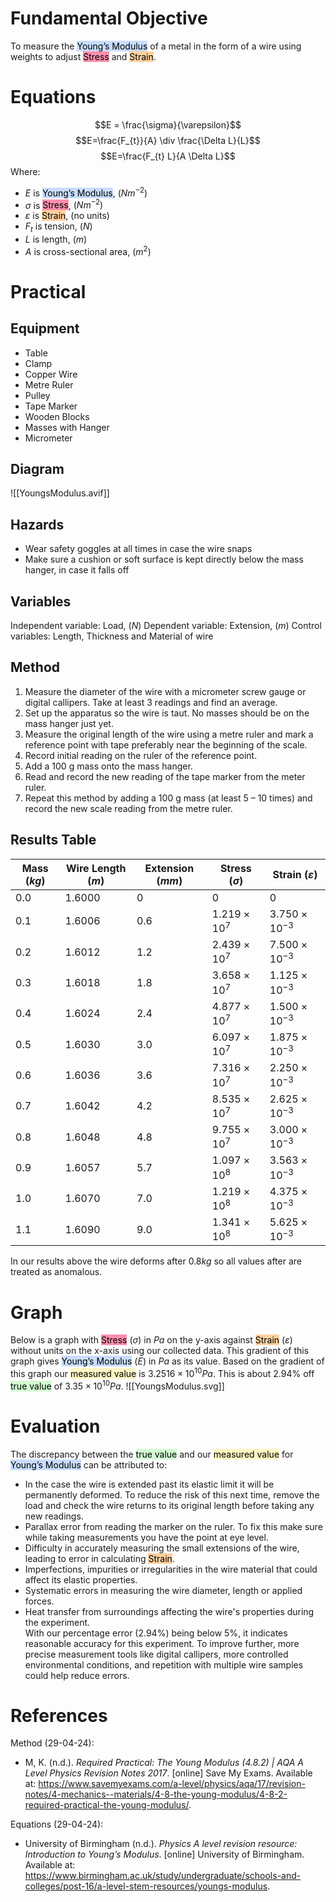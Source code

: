 # Fundamental Objective
To measure the <mark style="background: #ADCCFFA6;">Young’s Modulus</mark> of a metal in the form of a wire using weights to adjust <mark style="background: #FF5582A6;">Stress</mark> and <mark style="background: #FFB86CA6;">Strain</mark>.

# Equations
$$E = \frac{\sigma}{\varepsilon}$$
$$E=\frac{F_{t}}{A} \div \frac{\Delta L}{L}$$
$$E=\frac{F_{t} L}{A \Delta L}$$
Where:
- $E$ is <mark style="background: #ADCCFFA6;">Young’s Modulus</mark>, $(Nm^{-2})$
- $\sigma$ is <mark style="background: #FF5582A6;">Stress</mark>, $(Nm^{-2})$
- $\varepsilon$ is <mark style="background: #FFB86CA6;">Strain</mark>, (no units)
- $F_{t}$ is tension, $(N)$
- $L$ is length, $(m)$
- $A$ is cross-sectional area, $(m^{2})$

<div style="page-break-after: always;"></div>

# Practical
## Equipment
- Table
- Clamp
- Copper Wire
- Metre Ruler
- Pulley
- Tape Marker
- Wooden Blocks
- Masses with Hanger
- Micrometer

## Diagram
![[YoungsModulus.avif]]

## Hazards
- Wear safety goggles at all times in case the wire snaps
- Make sure a cushion or soft surface is kept directly below the mass hanger, in case it falls off

## Variables
Independent variable: Load, $(N)$
Dependent variable: Extension, $(m)$
Control variables: Length, Thickness and Material of wire

## Method
1. Measure the diameter of the wire with a micrometer screw gauge or digital callipers. Take at least 3 readings and find an average.
2. Set up the apparatus so the wire is taut. No masses should be on the mass hanger just yet.
3. Measure the original length of the wire using a metre ruler and mark a reference point with tape preferably near the beginning of the scale.
4. Record initial reading on the ruler of the reference point.
5. Add a 100 g mass onto the mass hanger.
6. Read and record the new reading of the tape marker from the meter ruler.
7. Repeat this method by adding a 100 g mass (at least 5 – 10 times) and record the new scale reading from the metre ruler.

## Results Table

| Mass $(kg)$ | Wire Length $(m)$ | Extension $(mm)$ | Stress $(\sigma)$     | Strain $(\varepsilon)$ |
| ----------- | ----------------- | ---------------- | --------------------- | ---------------------- |
| 0.0         | 1.6000            | 0                | 0                     | 0                      |
| 0.1         | 1.6006            | 0.6              | $1.219 \times 10^{7}$ | $3.750 \times 10^{-3}$ |
| 0.2         | 1.6012            | 1.2              | $2.439 \times 10^{7}$ | $7.500 \times 10^{-3}$ |
| 0.3         | 1.6018            | 1.8              | $3.658 \times 10^{7}$ | $1.125 \times 10^{-3}$ |
| 0.4         | 1.6024            | 2.4              | $4.877 \times 10^{7}$ | $1.500 \times 10^{-3}$ |
| 0.5         | 1.6030            | 3.0              | $6.097 \times 10^{7}$ | $1.875 \times 10^{-3}$ |
| 0.6         | 1.6036            | 3.6              | $7.316 \times 10^{7}$ | $2.250 \times 10^{-3}$ |
| 0.7         | 1.6042            | 4.2              | $8.535 \times 10^{7}$ | $2.625 \times 10^{-3}$ |
| 0.8         | 1.6048            | 4.8              | $9.755 \times 10^{7}$ | $3.000 \times 10^{-3}$ |
| 0.9         | 1.6057            | 5.7              | $1.097 \times 10^{8}$ | $3.563 \times 10^{-3}$ |
| 1.0         | 1.6070            | 7.0              | $1.219 \times 10^{8}$ | $4.375 \times 10^{-3}$ |
| 1.1         | 1.6090            | 9.0              | $1.341 \times 10^{8}$ | $5.625 \times 10^{-3}$ |
In our results above the wire deforms after $0.8kg$ so all values after are treated as anomalous.

<div style="page-break-after: always;"></div>

# Graph
Below is a graph with <mark style="background: #FF5582A6;">Stress</mark> $(\sigma)$ in $Pa$ on the y-axis against <mark style="background: #FFB86CA6;">Strain</mark> $(\varepsilon)$ without units on the x-axis using our collected data. This gradient of this graph gives <mark style="background: #ADCCFFA6;">Young’s Modulus</mark> $(E)$ in $Pa$ as its value. Based on the gradient of this graph our <mark style="background: #FFF3A3A6;">measured value</mark> is $3.2516 \times 10^{10} Pa$. This is about $2.94 \%$ off <mark style="background: #BBFABBA6;">true value</mark> of $3.35 \times 10^{10} Pa$.
![[YoungsModulus.svg]]

<div style="page-break-after: always;"></div>

# Evaluation
The discrepancy between the <mark style="background: #BBFABBA6;">true value</mark> and our <mark style="background: #FFF3A3A6;">measured value</mark> for <mark style="background: #ADCCFFA6;">Young’s Modulus</mark> can be attributed to:
- In the case the wire is extended past its elastic limit it will be permanently deformed. To reduce the risk of this next time, remove the load and check the wire returns to its original length before taking any new readings.
- Parallax error from reading the marker on the ruler. To fix this make sure while taking measurements you have the point at eye level.
- Difficulty in accurately measuring the small extensions of the wire, leading to error in calculating <mark style="background: #FFB86CA6;">Strain</mark>.
- Imperfections, impurities or irregularities in the wire material that could affect its elastic properties.
- Systematic errors in measuring the wire diameter, length or applied forces.
- Heat transfer from surroundings affecting the wire's properties during the experiment.  
With our percentage error $(2.94 \%)$ being below $5 \%$, it indicates reasonable accuracy for this experiment. To improve further, more precise measurement tools like digital callipers, more controlled environmental conditions, and repetition with multiple wire samples could help reduce errors.

# References
Method (29-04-24):
- M, K. (n.d.). _Required Practical: The Young Modulus (4.8.2) | AQA A Level Physics Revision Notes 2017_. [online] Save My Exams. Available at: https://www.savemyexams.com/a-level/physics/aqa/17/revision-notes/4-mechanics--materials/4-8-the-young-modulus/4-8-2-required-practical-the-young-modulus/.

E‌quations (29-04-24):
- University of Birmingham (n.d.). _Physics A level revision resource: Introduction to Young’s Modulus_. [online] University of Birmingham. Available at: https://www.birmingham.ac.uk/study/undergraduate/schools-and-colleges/post-16/a-level-stem-resources/youngs-modulus.